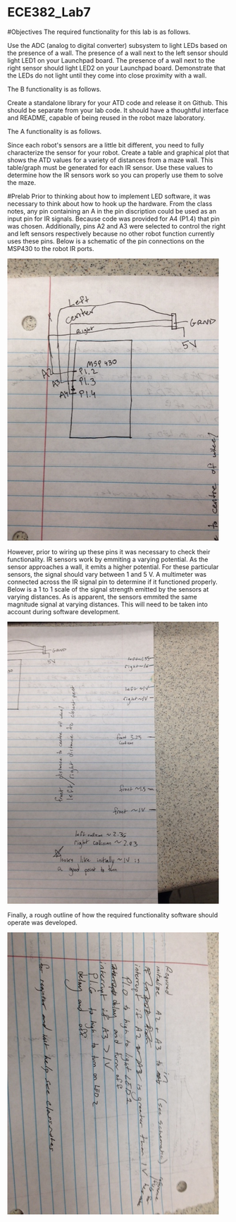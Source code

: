 ECE382_Lab7
===========
#Objectives
The required functionality for this lab is as follows.

Use the ADC (analog to digital converter) subsystem to light LEDs based on the presence of a wall. The presence of a wall next to the left sensor should light LED1 on your Launchpad board. The presence of a wall next to the right sensor should light LED2 on your Launchpad board. Demonstrate that the LEDs do not light until they come into close proximity with a wall.

The B functionality is as follows.

Create a standalone library for your ATD code and release it on Github. This should be separate from your lab code. It should have a thoughtful interface and README, capable of being reused in the robot maze laboratory.

The A functionality is as follows.

Since each robot's sensors are a little bit different, you need to fully characterize the sensor for your robot. Create a table and graphical plot that shows the ATD values for a variety of distances from a maze wall. This table/graph must be generated for each IR sensor. Use these values to determine how the IR sensors work so you can properly use them to solve the maze.

#Prelab
Prior to thinking about how to implement LED software, it was necessary to think about how to hook up the hardware. From the class notes, any pin containing an A in the pin discription could be used as an input pin for IR signals. Because code was provided for A4 (P1.4) that pin was chosen. Additionally, pins A2 and A3 were selected to control the right and left sensors respectively because no other robot function currently uses these pins. Below is a schematic of the pin connections on the MSP430 to the robot IR ports. 

![alt tag](https://raw.githubusercontent.com/seanbapty/ECE382_Lab7/master/hardware%20schematic%20for%20IR%20sensors.jpg)

However, prior to wiring up these pins it was necessary to check their functionality. IR sensors work by emmiting a varying potential. As the sensor approaches a wall, it emits a higher potential. For these particular sensors, the signal should vary between 1 and 5 V. A multimeter was connected across the IR signal pin to determine if it functioned properly. Below is a 1 to 1 scale of the signal strength emitted by the sensors at varying distances. As is apparent, the sensors emmited the same magnitude signal at varying distances. This will need to be taken into account during software development.

![alt tag](https://raw.githubusercontent.com/seanbapty/ECE382_Lab7/master/IR%20distance%20scale.jpg)

Finally, a rough outline of how the required functionality software should operate was developed.

![alt tag](https://raw.githubusercontent.com/seanbapty/ECE382_Lab7/master/Pseudo%20code--required.jpg)
